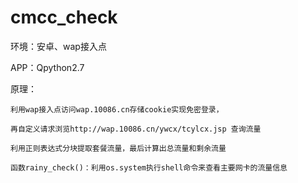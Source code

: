 # cmcc_check

环境：安卓、wap接入点

APP：Qpython2.7

原理：

    利用wap接入点访问wap.10086.cn存储cookie实现免密登录，
    
    再自定义请求浏览http://wap.10086.cn/ywcx/tcylcx.jsp 查询流量 
    
    利用正则表达式分块提取套餐流量，最后计算出总流量和剩余流量
    
    函数rainy_check()：利用os.system执行shell命令来查看主要网卡的流量信息
    
    
    
    
